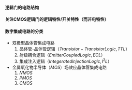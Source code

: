 #### 逻辑门的电路结构
#### 关注CMOS逻辑门的逻辑特性/开关特性（而非电特性）

#### 数字集成电路的分类
- 双极型晶体管集成电路
	1. 晶体管-晶体管逻辑（$Transistor-Transistor Logic, TTL$）
	2. 射级耦合逻辑（$Emitter Coupled Logic, ECL$）
	3. 集成注入逻辑（$Integerated Injection Logic, I^2L$）
- 金属氧化物半导体（$MOS$）场效应晶体管集成电路
	1. $NMOS$
	2. $PMOS$
	3. $CMOS$